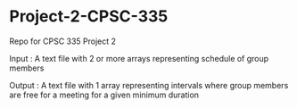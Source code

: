 # Project-2-CPSC-335
Repo for CPSC 335 Project 2

Input : A text file with 2 or more arrays representing schedule of group members  
        
Output : A text file with 1 array representing intervals where group members are free for a meeting for a given minimum duration
